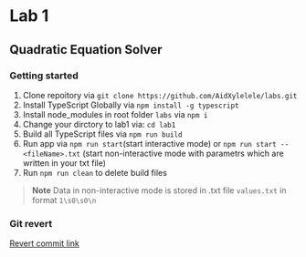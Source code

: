 # Lab 1

## Quadratic Equation Solver

### Getting started

1. Clone repoitory via ```git clone https://github.com/AidXylelele/labs.git```
2. Install TypeScript Globally via ```npm install -g typescript```
3. Install node_modules in root folder ```labs``` via ```npm i```
4. Change your dirctory to lab1 via: ```cd lab1```
5. Build all TypeScript files via ```npm run build```
6. Run app via ```npm run start```(start interactive mode) or ```npm run start -- <fileName>.txt``` (start non-interactive mode with parametrs which are written in your txt file)
7. Run ```npm run clean``` to delete build files

> **Note** Data in non-interactive mode is stored in .txt file ```values.txt``` in format ```1\s0\s0\n```

### Git revert

[Revert commit link](https://github.com/AidXylelele/labs/commit/5aab3153e73ab0d5b11c301bf2424b21441315dc)
